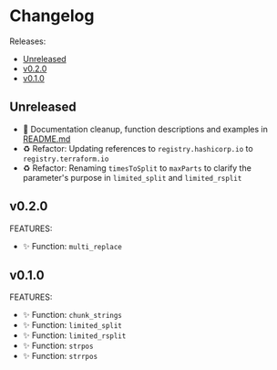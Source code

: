 # Changelog

Releases:

* [Unreleased](#unreleased)
* [v0.2.0](#v020)
* [v0.1.0](#v010)

## Unreleased

* 📝 Documentation cleanup, function descriptions and examples in [README.md](README.md)
* ♻️ Refactor: Updating references to `registry.hashicorp.io` to `registry.terraform.io`
* ♻️ Refactor: Renaming `timesToSplit` to `maxParts` to clarify the parameter's purpose
in `limited_split` and `limited_rsplit`

## v0.2.0

FEATURES:

* ✨ Function: `multi_replace`

## v0.1.0

FEATURES:

* ✨ Function: `chunk_strings`
* ✨ Function: `limited_split`
* ✨ Function: `limited_rsplit`
* ✨ Function: `strpos`
* ✨ Function: `strrpos`
